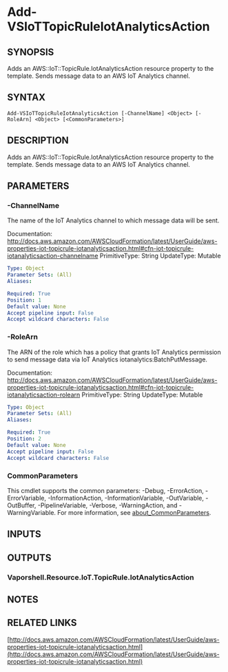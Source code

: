 # Add-VSIoTTopicRuleIotAnalyticsAction

## SYNOPSIS
Adds an AWS::IoT::TopicRule.IotAnalyticsAction resource property to the template.
Sends message data to an AWS IoT Analytics channel.

## SYNTAX

```
Add-VSIoTTopicRuleIotAnalyticsAction [-ChannelName] <Object> [-RoleArn] <Object> [<CommonParameters>]
```

## DESCRIPTION
Adds an AWS::IoT::TopicRule.IotAnalyticsAction resource property to the template.
Sends message data to an AWS IoT Analytics channel.

## PARAMETERS

### -ChannelName
The name of the IoT Analytics channel to which message data will be sent.

Documentation: http://docs.aws.amazon.com/AWSCloudFormation/latest/UserGuide/aws-properties-iot-topicrule-iotanalyticsaction.html#cfn-iot-topicrule-iotanalyticsaction-channelname
PrimitiveType: String
UpdateType: Mutable

```yaml
Type: Object
Parameter Sets: (All)
Aliases:

Required: True
Position: 1
Default value: None
Accept pipeline input: False
Accept wildcard characters: False
```

### -RoleArn
The ARN of the role which has a policy that grants IoT Analytics permission to send message data via IoT Analytics iotanalytics:BatchPutMessage.

Documentation: http://docs.aws.amazon.com/AWSCloudFormation/latest/UserGuide/aws-properties-iot-topicrule-iotanalyticsaction.html#cfn-iot-topicrule-iotanalyticsaction-rolearn
PrimitiveType: String
UpdateType: Mutable

```yaml
Type: Object
Parameter Sets: (All)
Aliases:

Required: True
Position: 2
Default value: None
Accept pipeline input: False
Accept wildcard characters: False
```

### CommonParameters
This cmdlet supports the common parameters: -Debug, -ErrorAction, -ErrorVariable, -InformationAction, -InformationVariable, -OutVariable, -OutBuffer, -PipelineVariable, -Verbose, -WarningAction, and -WarningVariable. For more information, see [about_CommonParameters](http://go.microsoft.com/fwlink/?LinkID=113216).

## INPUTS

## OUTPUTS

### Vaporshell.Resource.IoT.TopicRule.IotAnalyticsAction
## NOTES

## RELATED LINKS

[http://docs.aws.amazon.com/AWSCloudFormation/latest/UserGuide/aws-properties-iot-topicrule-iotanalyticsaction.html](http://docs.aws.amazon.com/AWSCloudFormation/latest/UserGuide/aws-properties-iot-topicrule-iotanalyticsaction.html)

